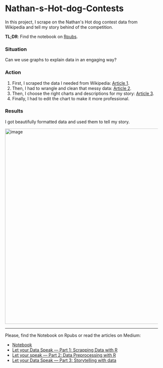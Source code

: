 # Nathan-s-Hot-dog-Contests
In this project, I scrape on the Nathan's Hot dog contest data from Wikipedia and tell my story behind of the competition.

**TL;DR**: Find the notebook on [Rpubs](https://rpubs.com/becaye/hot-dogs).

### Situation
Can we use graphs to explain data in an engaging way?

### Action
1. First, I scraped the data I needed from Wikipedia: [Article 1](https://medium.com/@becaye-balde/let-your-data-speak-part-1-scrapping-data-with-r-5a25fbfd4daa).
2. Then, I had to wrangle and clean that messy data:  [Article 2](https://medium.com/@becaye-balde/let-your-speak-part-2-data-preprocessing-with-r-d4715675eff8). 
3. Then, I choose the right charts and descriptions for my story: [Article 3](https://medium.com/@becaye-balde/let-your-data-speak-part-3-storytelling-with-data-a88c67b17bc8).
4. Finally, I had to edit the chart to make it more professional.

### Results
I got beautifully formatted data and used them to tell my story.

<img width="642" alt="image" src="https://user-images.githubusercontent.com/87549214/232169676-1f906820-e27b-4337-9aa5-30710f15d294.png">

---

Please, find the Notebook on Rpubs or read the articles on Medium:

* [Notebook](https://rpubs.com/becaye/hot-dogs-contest)
* [Let your Data Speak — Part 1: Scrapping Data with R](https://medium.com/@becaye-balde/let-your-data-speak-part-1-scrapping-data-with-r-5a25fbfd4daa)
* [Let your speak — Part 2: Data Preprocessing with R](https://medium.com/@becaye-balde/let-your-speak-part-2-data-preprocessing-with-r-d4715675eff8)
* [Let your Data Speak — Part 3: Storytelling with data
](https://medium.com/@becaye-balde/let-your-data-speak-part-3-storytelling-with-data-a88c67b17bc8)
